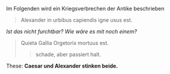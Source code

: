 Im Folgenden wird ein Kriegsverbrechen der Antike beschrieben

> Alexander in urbibus capiendis igne usus est.

*Ist das nicht furchtbar? Wie wäre es mit noch einem?*

> Quieta Gallia Orgetorix mortuus est.
>> schade, aber passiert halt.

These: **Caesar und Alexander stinken beide.**

